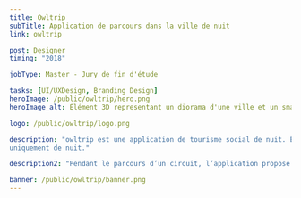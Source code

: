 ```yaml
---
title: Owltrip
subTitle: Application de parcours dans la ville de nuit
link: owltrip

post: Designer
timing: "2018"

jobType: Master - Jury de fin d'étude

tasks: [UI/UXDesign, Branding Design]
heroImage: /public/owltrip/hero.png
heroImage_alt: Élément 3D representant un diorama d'une ville et un smartphone qui photographie

logo: /public/owltrip/logo.png

description: "owltrip est une application de tourisme social de nuit. Elle propose des circuits reliés par des attractions touristiques que les usagers peuvent parcourir 
uniquement de nuit."

description2: "Pendant le parcours d’un circuit, l’application propose de prendre une photo, d’un point de vue ou de l’ambiance du lieu et ainsi de partager son expérience dans un feed communautaire, une story."

banner: /public/owltrip/banner.png
---
```

